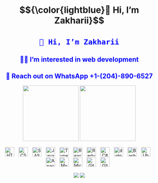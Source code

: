 # $${\color{lightblue}👋 Hi, I’m Zakharii}$$

<div align="center">
  <h1 style="color: blue;"><code style="color : blue">👋 Hi, I’m Zakharii</code></h1>
  <h2 style="color: blue;">👨‍💻 I’m interested in web development</h2>
  <h2 style="color: blue;">📱 Reach out on WhatsApp +1-(204)-890-6527</h2>
</div>


<div align="center">
  <a style="text-decoration: none;" href="https://github.com/Zakharii-Husar">
    <img height="180em"
      src="https://github-readme-stats.vercel.app/api?username=Zakharii-Husar&show_icons=true&theme=blue_navy&include_all_commits=true&count_private=true" />
    <img height="180em"
      src="https://github-readme-stats.vercel.app/api/top-langs/?username=Zakharii-Husar&layout=compact&langs_count=7&theme=blue_navy" />
  </a>
</div>

<div style="display: inline_block" align="center"><br>
  <a style="text-decoration: none;" href="https://en.wikipedia.org/wiki/HTML">
    <img alt="HTML" width="30px" style="padding-right:10px;"
      src="https://cdn.jsdelivr.net/gh/devicons/devicon/icons/html5/html5-plain.svg" />
  </a>
  <a style="text-decoration: none;" href="https://en.wikipedia.org/wiki/CSS">
    <img alt="CSS" width="30px" style="padding-right:10px;"
      src="https://cdn.jsdelivr.net/gh/devicons/devicon/icons/css3/css3-plain.svg" />
  </a>
  <a style="text-decoration: none;" href="https://en.wikipedia.org/wiki/Sass_(stylesheet_language)">
    <img alt="SASS" width="30px" style="padding-right:10px;"
      src="https://cdn.jsdelivr.net/gh/devicons/devicon/icons/sass/sass-original.svg" />
  </a>
  <a style="text-decoration: none;" href="https://en.wikipedia.org/wiki/JavaScript">
    <img alt="JavaScript" width="30px" style="padding-right:10px;"
      src="https://cdn.jsdelivr.net/gh/devicons/devicon/icons/javascript/javascript-plain.svg" />
  </a>
  <a style="text-decoration: none;" href="https://en.wikipedia.org/wiki/TypeScript">
    <img alt="TypeScript" width="30px" style="padding-right:10px;"
      src="https://cdn.jsdelivr.net/gh/devicons/devicon/icons/typescript/typescript-plain.svg" />
  </a>
  <a style="text-decoration: none;" href="https://en.wikipedia.org/wiki/React_(JavaScript_library)">
    <img alt="React" width="30px" style="padding-right:10px;"
      src="https://cdn.jsdelivr.net/gh/devicons/devicon/icons/react/react-original.svg" />
  </a>
  <a style="text-decoration: none;" href="https://en.wikipedia.org/wiki/Redux_(JavaScript_library)">
    <img alt="Redux" width="30px" style="padding-right:10px;"
      src="https://cdn.jsdelivr.net/gh/devicons/devicon/icons/redux/redux-original.svg" />
  </a>
  <a style="text-decoration: none;" href="https://en.wikipedia.org/wiki/C_Sharp_(programming_language)">
    <img alt="C#" width="30px" style="padding-right:10px;"
      src="https://cdn.jsdelivr.net/gh/devicons/devicon/icons/csharp/csharp-plain.svg" />
  </a>
  <a style="text-decoration: none;" href="https://en.wikipedia.org/wiki/.NET_Core">
    <img alt="dotnet" width="30px" style="padding-right:10px;"
      src="https://cdn.jsdelivr.net/gh/devicons/devicon/icons/dotnetcore/dotnetcore-original.svg" />
  </a>
  <a style="text-decoration: none;" href="https://en.wikipedia.org/wiki/Bash_(Unix_shell)">
    <img alt="Bash" width="30px" style="padding-right:10px;"
      src="https://cdn.jsdelivr.net/gh/devicons/devicon/icons/bash/bash-original.svg" />
  </a>
  <a style="text-decoration: none;" href="https://en.wikipedia.org/wiki/Ubuntu">
    <img alt="Ubuntu" width="30px" style="padding-right:10px;"
      src="https://cdn.jsdelivr.net/gh/devicons/devicon/icons/ubuntu/ubuntu-original.svg" />
  </a>

  <a style="text-decoration: none;" href="https://en.wikipedia.org/wiki/Apache_HTTP_Server">
    <img alt="Apache" width="30px" style="padding-right:10px;"
      src="https://cdn.jsdelivr.net/gh/devicons/devicon/icons/apache/apache-original.svg" />
  </a>

  <a style="text-decoration: none;" href="https://en.wikipedia.org/wiki/MySQL">
    <img alt="MySQL" width="30px" style="padding-right:10px;"
      src="https://cdn.jsdelivr.net/gh/devicons/devicon/icons/mysql/mysql-original.svg" />
  </a>
  <a style="text-decoration: none;" href="https://en.wikipedia.org/wiki/Microsoft_SQL_Server">
    <img alt="Microsoft_SQL_Server" width="30px" style="padding-right:10px;"
      src="https://cdn.jsdelivr.net/gh/devicons/devicon/icons/microsoftsqlserver/microsoftsqlserver-original.svg" />
  </a>
  <a style="text-decoration: none;" href="https://en.wikipedia.org/wiki/GitHub">
    <img alt="GitHub" width="30px" style="padding-right:10px;"
      src="https://cdn.jsdelivr.net/gh/devicons/devicon/icons/github/github-original.svg" />
  </a>
  <a style="text-decoration: none;" href="https://en.wikipedia.org/wiki/Git">
    <img alt="Git" width="30px" style="padding-right:10px;"
      src="https://cdn.jsdelivr.net/gh/devicons/devicon/icons/git/git-original.svg" />
  </a>
</div>

<!-- Clearing div to ensure the next content starts on a new line -->
<div style="clear: both;"></div>

<br />

<div align="center">
  <a style="text-decoration: none;" href="mailto:zakhariihusar@gmail.com"><img
      src="https://img.shields.io/badge/-Gmail-%23333?style=for-the-badge&logo=gmail&logoColor=white"
      target="_blank"></a>
  <a style="text-decoration: none;" href="https://www.linkedin.com/in/zakharii-husar-4a5ab5249/" target="_blank"><img
      src="https://img.shields.io/badge/-LinkedIn-%230077B5?style=for-the-badge&logo=linkedin&logoColor=white"
      target="_blank"></a>
</div>
